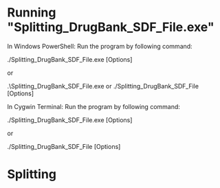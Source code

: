 # Running "Splitting_DrugBank_SDF_File.exe"
In Windows PowerShell: Run the program by following command:

./Splitting_DrugBank_SDF_File.exe [Options]

or

.\Splitting_DrugBank_SDF_File.exe
or
./Splitting_DrugBank_SDF_File [Options]


In Cygwin Terminal: Run the program by following command:

./Splitting_DrugBank_SDF_File.exe [Options]

or 

./Splitting_DrugBank_SDF_File [Options]

# Splitting
